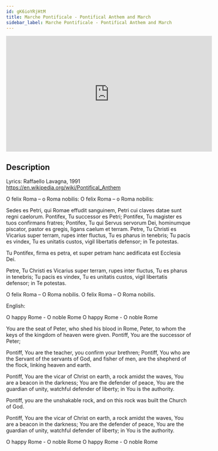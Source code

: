 ```yaml
---
id: gK6ioYRjHtM
title: Marche Pontificale - Pontifical Anthem and March
sidebar_label: Marche Pontificale - Pontifical Anthem and March
---
```


<iframe
  width="560"
  height="315"
  src="https://www.youtube.com/embed/gK6ioYRjHtM"
  title="YouTube video player"
  frameborder="0"
  allow="accelerometer; autoplay; clipboard-write; encrypted-media; gyroscope; picture-in-picture; web-share"
  referrerpolicy="strict-origin-when-cross-origin"
  allowfullscreen
></iframe>

## Description

Lyrics: Raffaello Lavagna, 1991
https://en.wikipedia.org/wiki/Pontifical_Anthem

O felix Roma – o Roma nobilis:
O felix Roma – o Roma nobilis:

Sedes es Petri, qui Romae effudit sanguinem,
Petri cui claves datae sunt regni caelorum.
Pontifex, Tu successor es Petri;
Pontifex, Tu magister es tuos confirmans fratres;
Pontifex, Tu qui Servus servorum Dei,
hominumque piscator, pastor es gregis,
ligans caelum et terram.
Petre, Tu Christi es Vicarius super terram,
rupes inter fluctus, Tu es pharus in tenebris;
Tu pacis es vindex, Tu es unitatis custos,
vigil libertatis defensor; in Te potestas.

Tu Pontifex, firma es petra, et super petram
hanc aedificata est Ecclesia Dei.

Petre, Tu Christi es Vicarius super terram,
rupes inter fluctus, Tu es pharus in tenebris;
Tu pacis es vindex, Tu es unitatis custos,
vigil libertatis defensor; in Te potestas.

O felix Roma – O Roma nobilis.
O felix Roma – O Roma nobilis.

English:

O happy Rome - O noble Rome
O happy Rome - O noble Rome

You are the seat of Peter, who shed his blood in Rome,
Peter, to whom the keys of the kingdom of heaven were given.
Pontiff, You are the successor of Peter;

Pontiff, You are the teacher, you confirm your brethren;
Pontiff, You who are the Servant of the servants of God,
and fisher of men, are the shepherd of the flock,
linking heaven and earth.

Pontiff, You are the vicar of Christ on earth,
a rock amidst the waves, You are a beacon in the darkness;
You are the defender of peace, You are the guardian of unity,
watchful defender of liberty; in You is the authority.

Pontiff, you are the unshakable rock, and on this rock
was built the Church of God.

Pontiff, You are the vicar of Christ on earth,
a rock amidst the waves, You are a beacon in the darkness;
You are the defender of peace, You are the guardian of unity,
watchful defender of liberty; in You is the authority.

O happy Rome - O noble Rome
O happy Rome - O noble Rome
